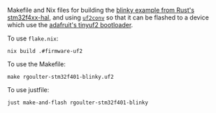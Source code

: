 Makefile and Nix files for building the [blinky example from Rust's stm32f4xx-hal](https://github.com/stm32-rs/stm32f4xx-hal/blob/master/examples/blinky-timer-irq.rs),
and using [`uf2conv`](https://github.com/microsoft/uf2/commits/master/utils/uf2conv.py) so that it can be flashed to a device which use the [adafruit's tinyuf2 bootloader](https://github.com/adafruit/tinyuf2/).

To use `flake.nix`:

```
nix build .#firmware-uf2
```

To use the Makefile:

```
make rgoulter-stm32f401-blinky.uf2
```

To use justfile:

```
just make-and-flash rgoulter-stm32f401-blinky
```
